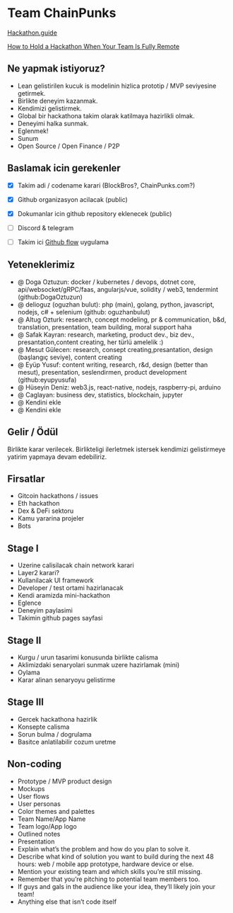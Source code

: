 # Team ChainPunks
[Hackathon.guide](https://hackathon.guide/)

[How to Hold a Hackathon When Your Team Is Fully Remote](https://stories.buffer.com/how-to-hold-a-hackathon-when-your-team-is-fully-remote-dcdd5279409)

## Ne yapmak istiyoruz?
 - Lean gelistirilen kucuk is modelinin hizlica prototip / MVP seviyesine getirmek.
 - Birlikte deneyim kazanmak.
 - Kendimizi gelistirmek.  
 - Global bir hackathona takim olarak katilmaya hazirlikli olmak. 
 - Deneyimi halka sunmak. 
 - Eglenmek!
 - Sunum
 - Open Source / Open Finance / P2P

## Baslamak icin gerekenler
 - [x] Takim adi / codename karari (BlockBros?, ChainPunks.com?)
 - [x] Github organizasyon acilacak (public)
 - [x] Dokumanlar icin github repository eklenecek (public)
 - [ ] Discord & telegram
 - [ ] Takim ici [Github flow](https://guides.github.com/introduction/flow/) uygulama


## Yeteneklerimiz
- @ Doga Oztuzun: docker / kubernetes / devops, dotnet core, api/websocket/gRPC/faas, angularjs/vue, solidity / web3, tendermint (github:DogaOztuzun)
- @ delioguz (oguzhan bulut): php (main), golang, python, javascript, nodejs, c# + selenium (github: oguzhanbulut)
- @ Altug Ozturk: research, concept modeling, pr & communication, b&d, translation, presentation, team building, moral support haha 
- @ Safak Kayran: research, marketing, product dev., biz dev., presantation,content creating, her türlü amelelik :)
- @ Mesut Gülecen: research, consept creating,presantation, design (başlangıç seviye), content creating
- @ Eyüp Yusuf: content writing, research, r&d, design (better than mesut), presentation, seslendirmen, product development (github:eyupyusufa)
- @ Hüseyin Deniz: web3.js, react-native, nodejs, raspberry-pi, arduino
- @ Caglayan: business dev, statistics, blockchain, jupyter
- @ Kendini ekle
- @ Kendini ekle

## Gelir / Ödül 
Birlikte karar verilecek. Birlikteligi ilerletmek istersek kendimizi gelistirmeye yatirim yapmaya devam edebiliriz.

## Firsatlar
- Gitcoin hackathons / issues
- Eth hackathon
- Dex & DeFi sektoru
- Kamu yararina projeler
- Bots

## Stage I
- Uzerine calisilacak chain network karari
- Layer2 karari?
- Kullanilacak UI framework
- Developer / test ortami hazirlanacak
- Kendi aramizda mini-hackathon
- Eglence
- Deneyim paylasimi
- Takimin github pages sayfasi

## Stage II
- Kurgu / urun tasarimi konusunda birlikte calisma
- Aklimizdaki senaryolari sunmak uzere hazirlamak (mini)
- Oylama
- Karar alinan senaryoyu gelistirme

## Stage III
- Gercek hackathona hazirlik
- Konsepte calisma
- Sorun bulma / dogrulama
- Basitce anlatilabilir cozum uretme

## Non-coding
- Prototype / MVP product design
- Mockups
- User flows
- User personas
- Color themes and palettes
- Team Name/App Name
- Team logo/App logo
- Outlined notes
- Presentation
- Explain what’s the problem and how do you plan to solve it.
- Describe what kind of solution you want to build during the next 48 hours: web / mobile app prototype, hardware device or else.
- Mention your existing team and which skills you’re still missing.
- Remember that you’re pitching to potential team members too.
- If guys and gals in the audience like your idea, they’ll likely join your team!
- Anything else that isn’t code itself

